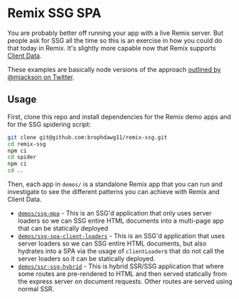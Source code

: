 # Remix SSG SPA

You are probably better off running your app with a live Remix server. But people ask for SSG all the time so this is an exercise in how you could do that today in Remix. It's slightly more capable now that Remix supports [Client Data](https://remix.run/docs/en/main/guides/client-data).

These examples are basically node versions of the approach [outlined by @mjackson on Twitter](https://twitter.com/mjackson/status/1585795441907494912).

## Usage

First, clone this repo and install dependencies for the Remix demo apps and for the SSG spidering script:

```sh
git clone git@github.com:brophdawg11/remix-ssg.git
cd remix-ssg
npm ci
cd spider
npm ci
cd ..
```

Then, each app in `demos/` is a standalone Remix app that you can run and investigate to see the different patterns you can achieve with Remix and Client Data.

- [`demos/ssg-mpa`](./demos/ssg-mpa) - This is an SSG'd application that only uses server loaders so we can SSG entire HTML documents into a multi-page app that can be statically deployed
- [`demos/ssg-spa-client-loaders`](./demos/ssg-spa-client-loaders) - This is an SSG'd application that uses server loaders so we can SSG entire HTML documents, but also hydrates into a SPA via the usage of `clientLoader`s that do not call the server loaders so it can be statically deployed.
- [`demos/ssr-ssg-hybrid`](./demos/ssr-ssg-hybrid) - This is hybrid SSR/SSG application that where some routes are pre-rendered to HTML and then served statically from the express server on document requests. Other routes are served using normal SSR.

